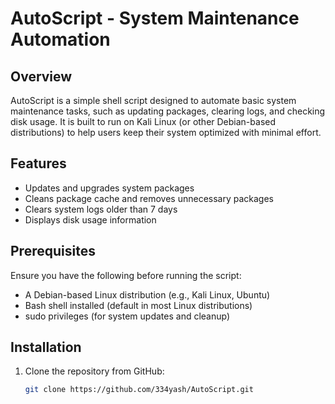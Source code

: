 # AutoScript - System Maintenance Automation

## Overview
AutoScript is a simple shell script designed to automate basic system maintenance tasks, such as updating packages, clearing logs, and checking disk usage. It is built to run on Kali Linux (or other Debian-based distributions) to help users keep their system optimized with minimal effort.

## Features
- Updates and upgrades system packages
- Cleans package cache and removes unnecessary packages
- Clears system logs older than 7 days
- Displays disk usage information

## Prerequisites
Ensure you have the following before running the script:
- A Debian-based Linux distribution (e.g., Kali Linux, Ubuntu)
- Bash shell installed (default in most Linux distributions)
- sudo privileges (for system updates and cleanup)

## Installation
1. Clone the repository from GitHub:
   ```bash
   git clone https://github.com/334yash/AutoScript.git
